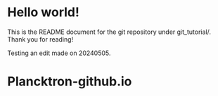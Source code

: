 # Hello world!
This is the README document for the git repository under git_tutorial/.
Thank you for reading!

Testing an edit made on 20240505.
# Plancktron-github.io
